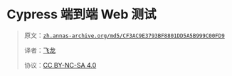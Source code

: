 # Cypress 端到端 Web 测试

> 原文：[`zh.annas-archive.org/md5/CF3AC9E3793BF8801DD5A5B999C00FD9`](https://zh.annas-archive.org/md5/CF3AC9E3793BF8801DD5A5B999C00FD9)
> 
> 译者：[飞龙](https://github.com/wizardforcel)
> 
> 协议：[CC BY-NC-SA 4.0](http://creativecommons.org/licenses/by-nc-sa/4.0/)